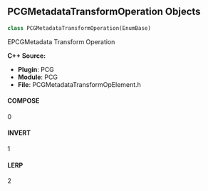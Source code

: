 ## PCGMetadataTransformOperation Objects

```python
class PCGMetadataTransformOperation(EnumBase)
```

EPCGMetadata Transform Operation

**C++ Source:**

- **Plugin**: PCG
- **Module**: PCG
- **File**: PCGMetadataTransformOpElement.h

<a id="unreal.PCGMetadataTransformOperation.COMPOSE"></a>

#### COMPOSE

0

<a id="unreal.PCGMetadataTransformOperation.INVERT"></a>

#### INVERT

1

<a id="unreal.PCGMetadataTransformOperation.LERP"></a>

#### LERP

2

<a id="unreal.PCGMedadataTransformOperation"></a>